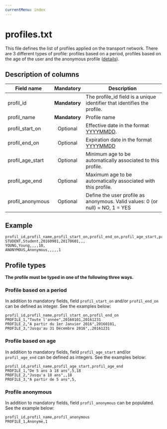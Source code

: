 ```yaml
---
currentMenu: index
---
```


# profiles.txt

This file defines the list of profiles applied on the transport network. There are 3 different types of profile: profiles based on a period, profiles based on the age of the user and the anonymous profile ([details](#types-de-profil)).

## Description of columns

| Field name     |  Mandatory    | Description                                                                   |
|------------------|:------------:|-------------------------------------------------------------------------------|
| profil_id       | **Mandatory** | The profile_id field is a unique identifier that identifies the profile.      |  
| profil_name      | **Mandatory** | Profile name                                                                  |
| profil_start_on  |  Optional    | Effective date in the format  [YYYYMMDD](types.html#Dates).                   |
| profil_end_on    |  Optional    | Expiration date in the format  [YYYYMMDD](types.html#Dates)                   |
| profil_age_start |  Optional    | Minimum age to be automatically associated to this profile.                   |
| profil_age_end   |  Optional    | Maximum age to be automatically associated with this profile.                 |
| profil_anonymous |  Optional    | Define the user profile as anonymous. Valid values: 0 (or null) = NO, 1 = YES |

## Example
```
profil_id,profil_name,profil_start_on,profil_end_on,profil_age_start,profil_age_end,profil_anonymous
STUDENT,Student,20160901,20170601,,,
YOUNG,Young,,,,18,
ANONYMOUS,Anonymous,,,,,1
```

## Profile types

__The profile must be typed in one of the following three ways.__

### Profile based on a period

In addition to mandatory fields, field `profil_start_on` and/or `profil_end_on` can be defined as integer. See the examples below:

```
profil_id,profil_name,profil_start_on,profil_end_on
PROFILE_1,"Toute l'année",20160101,20161231
PROFILE_2,"A partir du 1er Janvier 2016",20160101,
PROFILE_3,"Jusqu'au 31 Décembre 2016",,20161231
```

### Profile based on age

In addition to mandatory fields, field `profil_age_start` and/or `profil_age_end` can be defined as integers. See the examples below:  

```
profil_id,profil_name,profil_age_start,profil_age_end
PROFILE_1,"De 5 ans à 18 ans",5,18
PROFILE_2,"Jusqu'a 18 ans",,18
PROFILE_3,"A partir de 5 ans",5,
```

### Profile anonymous

In addition to mandatory fields, field `profil_anonymous` can be populated. See the example below:

```
profil_id,profil_name,profil_anonymous
PROFILE_1,Anonyme,1
```
